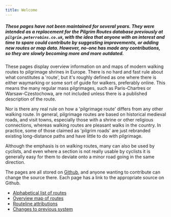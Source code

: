 ```yaml
---
title: Welcome
---
```


##### These pages have not been maintained for several years. They were intended as a replacement for the Pilgrim Routes database previously at `pilgrim.peterrobins.co.uk`, with the idea that anyone with an interest and time to spare could contribute by suggesting improvements, or adding new routes or map data. However, no-one has made any contributions, so they are slowly becoming more and more outdated.

These pages display overview information on and maps of modern walking routes to pilgrimage shrines in Europe. There is no hard and fast rule about what constitutes a 'route', but it's roughly defined as one where there is either waymarking or some sort of guide for walkers, preferably online. This means the many regular mass pilgrimages, such as Paris-Chartres or Warsaw-Czestochowa, are not included unless there is a published description of the route.

Nor is there any real rule on how a 'pilgrimage route' differs from any other walking route. In general, pilgrimage routes are based on historical medieval roads, and visit towns, especially those with a shrine or other religious connections, whereas walking routes are pleasant walks in the country. In practice, some of those claimed as 'pilgrim roads' are just rebranded existing long-distance paths and have little to do with pilgrimage.

Although the emphasis is on walking routes, many can also be used by cyclists, and even where a section is not really usable by cyclists it is generally easy for them to deviate onto a minor road going in the same direction.

The pages are all stored on [Github](https://github.com/pilgrimdb/pilgrimdb.github.io/), and anyone wanting to contribute can change the source there. Each page has a link to the appropriate source on Github.

* [Alphabetical list of routes](alphalist.html)
* [Overview map of routes](maps.html?routes=)
* [Routeline attributions](mapattributions.html)
* [Changes to previous system](oldchanges.html)

